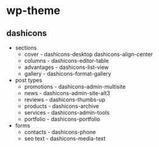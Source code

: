 # wp-theme

dashicons
---
- sections
  - cover - dashicons-desktop dashicons-align-center
  - columns - dashicons-editor-table
  - advantages - dashicons-list-view
  - gallery - dashicons-format-gallery
- post types
  - promotions - dashicons-admin-multisite
  - news - dashicons-admin-site-alt3
  - reviews - dashicons-thumbs-up
  - products - dashicons-archive
  - services - dashicons-admin-tools
  - portfolio - dashicons-portfolio
- forms
  - contacts - dashicons-phone
  - seo text - dashicons-media-text

